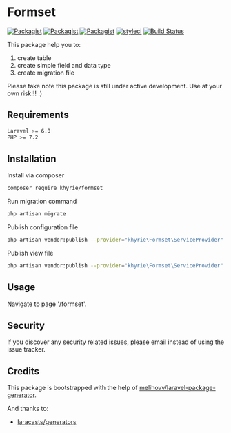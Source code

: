 # Formset
 
[![Packagist](https://img.shields.io/packagist/v/khyrie/formset.svg?style=plastic)](https://packagist.org/packages/khyrie/formset)
[![Packagist](https://img.shields.io/packagist/dt/khyrie/formset?style=plastic)](https://packagist.org/packages/khyrie/formset)
[![Packagist](https://img.shields.io/packagist/l/khyrie/formset.svg?style=plastic)](https://packagist.org/packages/khyrie/formset)
[![styleci](https://styleci.io/repos/222476788/shield?style=plastic)](https://styleci.io/repos/222476788)
[![Build Status](https://img.shields.io/travis/uekichinos/formset?style=plastic)](https://travis-ci.org/uekichinos/formset)

This package help you to:

1. create table
2. create simple field and data type
3. create migration file

Please take note this package is still under active development. 
Use at your own risk!!! :)


## Requirements

```bash
Laravel >= 6.0
PHP >= 7.2
```


## Installation

Install via composer
```bash
composer require khyrie/formset
```

Run migration command
```bash
php artisan migrate
```
 
Publish configuration file
```bash
php artisan vendor:publish --provider="khyrie\Formset\ServiceProvider" --tag="config"
```

Publish view file
```bash
php artisan vendor:publish --provider="khyrie\Formset\ServiceProvider" --tag="view"
```


## Usage

Navigate to page '/formset'.


## Security

If you discover any security related issues, please email instead of using the issue tracker.


## Credits

This package is bootstrapped with the help of
[melihovv/laravel-package-generator](https://github.com/melihovv/laravel-package-generator).

And thanks to:

- [laracasts/generators](https://github.com/laracasts/Laravel-5-Generators-Extended)